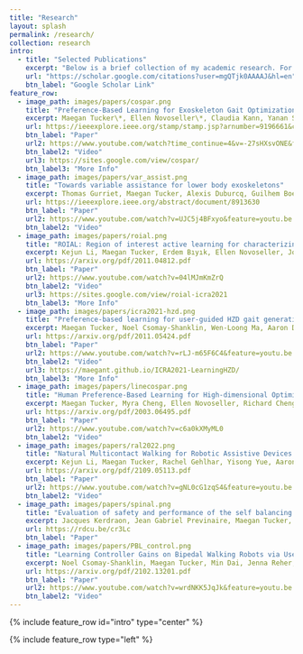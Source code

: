 ```yaml
---
title: "Research"
layout: splash
permalink: /research/
collection: research
intro:
  - title: "Selected Publications"
    excerpt: "Below is a brief collection of my academic research. For more detailed information, please reference the full papers on my Google Scholar page."
    url: "https://scholar.google.com/citations?user=mgQTjk0AAAAJ&hl=en"
    btn_label: "Google Scholar Link"
feature_row:
  - image_path: images/papers/cospar.png
    title: "Preference-Based Learning for Exoskeleton Gait Optimization"
    excerpt: Maegan Tucker\*, Ellen Novoseller\*, Claudia Kann, Yanan Sui, Yisong Yue, Joel W. Burdick, and Aaron D. Ames (\*Equal Contribution)  <br/> *ICRA 2020 (Best Overall Conference Paper, Best Paper in Human-Robot Interaction)*
    url: https://ieeexplore.ieee.org/stamp/stamp.jsp?arnumber=9196661&casa_token=O8_jDztcpcgAAAAA:TvobDsEUHHz-BvRsVjYnnmDd6KnmsMh-sLF22RciK9N-hfzv9xOPc0Ro8YAbmQjOGfwXyYzc&tag=1
    btn_label: "Paper"
    url2: https://www.youtube.com/watch?time_continue=4&v=-27sHXsvONE&feature=emb_title
    btn_label2: "Video"
    url3: https://sites.google.com/view/cospar/
    btn_label3: "More Info"
  - image_path: images/papers/var_assist.png
    title: "Towards variable assistance for lower body exoskeletons"
    excerpt: Thomas Gurriet, Maegan Tucker, Alexis Duburcq, Guilhem Boeris, Aaron D Ames  <br/> *RA-L with ICRA Option 2020*
    url: https://ieeexplore.ieee.org/abstract/document/8913630
    btn_label: "Paper"
    url2: https://www.youtube.com/watch?v=UJC5j4BFxyo&feature=youtu.be
    btn_label2: "Video"
  - image_path: images/papers/roial.png
    title: "ROIAL: Region of interest active learning for characterizing exoskeleton gait preference landscapes"
    excerpt: Kejun Li, Maegan Tucker, Erdem Bıyık, Ellen Novoseller, Joel W Burdick, Yanan Sui, Dorsa Sadigh, Yisong Yue, Aaron D Ames <br/> *ICRA 2021*
    url: https://arxiv.org/pdf/2011.04812.pdf
    btn_label: "Paper"
    url2: https://www.youtube.com/watch?v=04lMJmKmZrQ
    btn_label2: "Video"
    url3: https://sites.google.com/view/roial-icra2021
    btn_label3: "More Info"
  - image_path: images/papers/icra2021-hzd.png
    title: "Preference-based learning for user-guided HZD gait generation on bipedal walking robots"
    excerpt: Maegan Tucker, Noel Csomay-Shanklin, Wen-Loong Ma, Aaron D Ames <br/> *ICRA 2021*
    url: https://arxiv.org/pdf/2011.05424.pdf
    btn_label: "Paper"
    url2: https://www.youtube.com/watch?v=rLJ-m65F6C4&feature=youtu.be
    btn_label2: "Video"
    url3: https://maegant.github.io/ICRA2021-LearningHZD/
    btn_label3: "More Info"
  - image_path: images/papers/linecospar.png
    title: "Human Preference-Based Learning for High-dimensional Optimization of Exoskeleton Walking Gaits"
    excerpt: Maegan Tucker, Myra Cheng, Ellen Novoseller, Richard Cheng, Yisong Yue, Joel W Burdick, Aaron D Ames <br/> *IROS 2020*
    url: https://arxiv.org/pdf/2003.06495.pdf
    btn_label: "Paper"
    url2: https://www.youtube.com/watch?v=c6a0kXMyML0
    btn_label2: "Video"
  - image_path: images/papers/ral2022.png
    title: "Natural Multicontact Walking for Robotic Assistive Devices via Musculoskeletal Models and Hybrid Zero Dynamics"
    excerpt: Kejun Li, Maegan Tucker, Rachel Gehlhar, Yisong Yue, Aaron D Ames <br/> *In Review RA-L with ICRA Option 2022*
    url: https://arxiv.org/pdf/2109.05113.pdf
    btn_label: "Paper"
    url2: https://www.youtube.com/watch?v=gNL0cG1zqS4&feature=youtu.be
    btn_label2: "Video"
  - image_path: images/papers/spinal.png
    title: "Evaluation of safety and performance of the self balancing walking system Atalante in patients with complete motor spinal cord injury"
    excerpt: Jacques Kerdraon, Jean Gabriel Previnaire, Maegan Tucker, Pauline Coignard, Willy Allegre, Emmanuel Knappen, Aaron Ames <br/> *Spinal Cord Series and Cases 2021*
    url: https://rdcu.be/cr3Lc
    btn_label: "Paper"
  - image_path: images/papers/PBL_control.png
    title: "Learning Controller Gains on Bipedal Walking Robots via User Preferences"
    excerpt: Noel Csomay-Shanklin, Maegan Tucker, Min Dai, Jenna Reher, Aaron D Ames <br/> *In Review ICRA 2022*
    url: https://arxiv.org/pdf/2102.13201.pdf
    btn_label: "Paper"
    url2: https://www.youtube.com/watch?v=wrdNKK5JqJk&feature=youtu.be
    btn_label2: "Video"
---
```


<!-- My research is centered around human-robot interaction and control of bipedal robotics. More specifically, my research has three different branches: 
- Utilizing preference-based learning to optimize exoskeleton user comfort and characterize the corresponding preference landscapes
- Implementing preference-based learning directly in the gait generation process for bipedal robots
- Control of a 18 degree-of-freedom lower-body exoskeleton, Atalante. 

---
### Preference-Based Learning to Optimize and Characterize Exoskeleton User Preferences
First, we developed a novel algorithm, CoSpar, that utilized methods from preference-elicitation to learn the underlying preference function of exoskeleton users. This framework was first verified in simulation, and then experimentally conducted for 3 able-bodied subjects. The experiments explored obtaining both 1 and 2 dimensional bayesian posteriors. The first publication of this work received Best Overall Paper at ICRA 2020, as well as Best Paper in Human-Robot Interaction. Later, we also extended this work to optimize over higher-dimensional action spaces using dimensionality reduction techniques.

We also extend preference-based learning to an active-learning setting to characterize the entire landscape of exoskeleton user preferences. The result of this method enables a better understanding of the underlying utility function dictating user preferences. This was accomplished by leveraging Information Gain as the method of posterior sampling. The final algorithm was termed Region of Interest Active Learning (ROIAL). ROIAL was first verified in simulation, and then experimentally conducted for 3 able-bodied subjects in which the preference-landscapes were obtained over 4 exoskeleton gait parameters. 

#### Associated Publications:

* **Tucker, M.**, Novoseller, E., Kann, C., Sui, Y., Yue, Y., Burdick, J., & Ames, A. D. (2019). Preference-Based Learning for Exoskeleton Gait Optimization. In 2020 IEEE International Conference on Robotics and Automation (ICRA), 2020.  IEEE ICRA Best Overall Paper Award. IEEE ICRA Best Paper in Human-Robot Interaction Award.
<center>
<iframe width="560" height="315" src="https://www.youtube.com/embed/-27sHXsvONE" frameborder="0" allow="accelerometer; autoplay; encrypted-media; gyroscope; picture-in-picture" allowfullscreen></iframe>
</center>

<br>
* **Tucker, M.**, Cheng, M., Novoseller, E., Cheng, R., Yue, Y., Burdick, J. W., & Ames, A. D. (2020). Human Preference-Based Learning for High-dimensional Optimization of Exoskeleton Walking Gaits. In 2020 IEEE International Conference on Intelligent Robots and Systems (IROS), 2020.  
<center><iframe src="https://player.vimeo.com/video/394608113" width="640" height="360" frameborder="0" allow="autoplay; fullscreen" allowfullscreen></iframe>
</center>

<br>
* Li, K., **Tucker, M.**, Bıyık, E., Novoseller, E., Burdick, J.W., Sui, Y., Sadigh, D., Yue, Y. and Ames, A.D. (2020). ROIAL: Region of Interest Active Learning for Characterizing Exoskeleton Gait Preference Landscapes. Under Review.
<center><iframe src="https://player.vimeo.com/video/473970586" width="640" height="360" frameborder="0" allow="autoplay; fullscreen" allowfullscreen></iframe>
</center>

---
### Preference-Based Learning Towards Gait Generation
Through careful construction of the Hybrid Zero Dynamics (HZD) gait generation framework, preference-based learning can be used to tune various optimization constraints. So far, we have experimentally demonstrated this framework on the planar robot AMBER-3M with two different leg configurations: rigid point feet and compliant point feet. For both leg configurations the model used for gait generation was the rigid point foot model. However, the framework was still capable of realizing dynamic, stable, and robust walking for both leg configurations -- demonstrating the power of utilizing preference-based learning in the gait generation process.

#### Associated Publications:
* **Tucker, M.**, Csomay-Shanklin, N., Ma, W.L. and Ames, A.D. (2020). Preference-Based Learning for User-Guided HZD Gait Generation on Bipedal Walking Robots. Under Review.
<center><iframe src="https://player.vimeo.com/video/473917519" width="640" height="360" frameborder="0" allow="autoplay; fullscreen" allowfullscreen></iframe></center>

---
### Towards Variable Assistance via Controlled Set Invariance
In this work, we proposed and demonstrated a method of acheiving variable assitance on the exoskeleton. This framework used tools from controlled set invariance, specifically control barrier functions. This framework was validated through two separate experiments. The results of these experiments showed that lower levels of exoskeleton assistence resulted in higher metabolic expenditure rates for 8 able-bodied subjects.

#### Associated Publications:
* Gurriet, T., **Tucker, M.**, Duburcq, A., Boeris, G., & Ames, A. D. (2019). Towards Variable Assistance for Lower Body Exoskeletons. IEEE Robotics and Automation Letters, 5(1), 266-273.
<center>
<iframe width="560" height="315" src="https://www.youtube.com/embed/UJC5j4BFxyo" frameborder="0" allow="accelerometer; autoplay; encrypted-media; gyroscope; picture-in-picture" allowfullscreen></iframe>
</center>
-->

{% include feature_row id="intro" type="center" %}

{% include feature_row type="left" %}

<!-- 
{% include feature_row id="feature_row2" type="left" %}

{% include feature_row id="feature_row3" type="left" %}
  -->